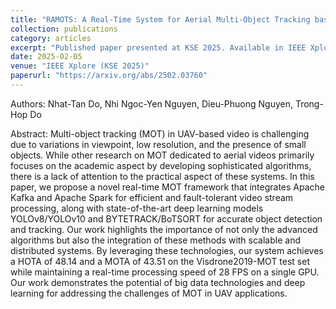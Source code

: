```yaml
---
title: "RAMOTS: A Real-Time System for Aerial Multi-Object Tracking based on Deep Learning and Big Data Technology"
collection: publications
category: articles
excerpt: "Published paper presented at KSE 2025. Available in IEEE Xplore."
date: 2025-02-05
venue: "IEEE Xplore (KSE 2025)"
paperurl: "https://arxiv.org/abs/2502.03760"
---
```

Authors: Nhat-Tan Do, Nhi Ngoc-Yen Nguyen, Dieu-Phuong Nguyen, Trong-Hop Do

Abstract: Multi-object tracking (MOT) in UAV-based video is challenging due to variations in viewpoint, low resolution, and the presence of small objects. While other research on MOT dedicated to aerial videos primarily focuses on the academic aspect by developing sophisticated algorithms, there is a lack of attention to the practical aspect of these systems. In this paper, we propose a novel real-time MOT framework that integrates Apache Kafka and Apache Spark for efficient and fault-tolerant video stream processing, along with state-of-the-art deep learning models YOLOv8/YOLOv10 and BYTETRACK/BoTSORT for accurate object detection and tracking. Our work highlights the importance of not only the advanced algorithms but also the integration of these methods with scalable and distributed systems. By leveraging these technologies, our system achieves a HOTA of 48.14 and a MOTA of 43.51 on the Visdrone2019-MOT test set while maintaining a real-time processing speed of 28 FPS on a single GPU. Our work demonstrates the potential of big data technologies and deep learning for addressing the challenges of MOT in UAV applications.
